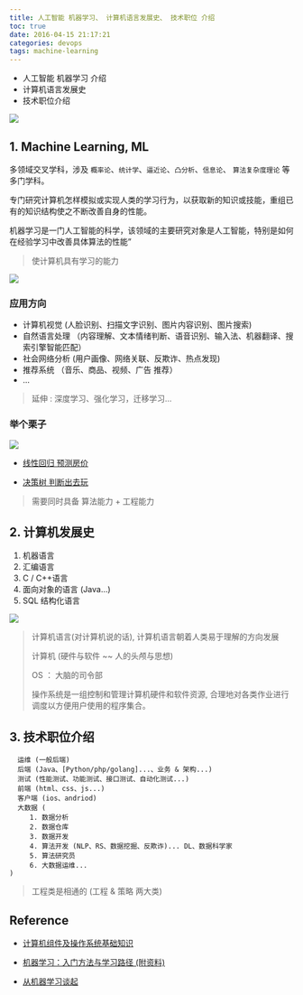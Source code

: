 ```yaml
---
title: 人工智能 机器学习、 计算机语言发展史、 技术职位 介绍
toc: true
date: 2016-04-15 21:17:21
categories: devops
tags: machine-learning
---
```


- 人工智能 机器学习 介绍
- 计算机语言发展史
- 技术职位介绍  

<!-- more -->
 
![][img_ai_0]

## 1. Machine Learning, ML

多领域交叉学科，涉及 `概率论`、`统计学`、`逼近论`、`凸分析`、`信息论`、 `算法复杂度理论` 等多门学科。
 
专门研究计算机怎样模拟或实现人类的学习行为，以获取新的知识或技能，重组已有的知识结构使之不断改善自身的性能。

机器学习是一门人工智能的科学，该领域的主要研究对象是人工智能，特别是如何在经验学习中改善具体算法的性能”

> 使计算机具有学习的能力

![][img_ai_1]

### 应用方向

- 计算机视觉 (人脸识别、扫描文字识别、图片内容识别、图片搜索)
- 自然语言处理 （内容理解、文本情绪判断、语音识别、输入法、机器翻译、搜索引擎智能匹配）
- 社会网络分析 (用户画像、网络关联、反欺诈、热点发现)
- 推荐系统 （音乐、商品、视频、广告 推荐）
- ...

> 延伸 : 深度学习、强化学习，迁移学习...     

### 举个栗子

![][img_ai_2]

- [线性回归 预测房价][3]

- [决策树 判断出去玩][4]

> 需要同时具备 算法能力 + 工程能力

## 2. 计算机发展史
 
 1. 机器语言
 2. 汇编语言
 3. C / C++语言
 4. 面向对象的语言 (Java...)
 5. SQL 结构化语言  

![][img1] 
 
> 计算机语言(对计算机说的话), 计算机语言朝着人类易于理解的方向发展 
>
> 计算机 (硬件与软件 ~~ 人的头颅与思想) 
> 
> OS ： 大脑的司令部
> 
> 操作系统是一组控制和管理计算机硬件和软件资源, 合理地对各类作业进行调度以方便用户使用的程序集合。
 
## 3. 技术职位介绍

```
  运维 (一般后端)  
  后端 (Java、[Python/php/golang]...、业务 & 架构...)    
  测试 (性能测试、功能测试、接口测试、自动化测试...)
  前端 (html、css、js...)  
  客户端 (ios、andriod)  
  大数据 (
     1. 数据分析
     2. 数据仓库
     3. 数据开发
     4. 算法开发 (NLP、RS、数据挖掘、反欺诈)... DL、数据科学家
     5. 算法研究员
     6. 大数据运维...
)
```

> 工程类是相通的 (工程 & 策略 两大类)

## Reference

- [计算机组件及操作系统基础知识][1]

- [机器学习：入门方法与学习路径 (附资料)][2]

- [从机器学习谈起][5]

[1]: https://blog.csdn.net/sinat_31828101/article/details/50500282
[2]: http://www.10tiao.com/html/374/201603/402202511/1.html
[3]: /2016/10/08/ml-coursera-ng-w2-01-Linear-Regression/
[4]: /2016/08/16/ml-decisionTree-model/
[5]: http://www.cnblogs.com/subconscious/p/4107357.html

[img1]: /images/ops/ops-computer-1.png

[img_ai_0]: /images/ops/ops-ai-0.png
[img_ai_1]: /images/ops/ops-ai-1.png
[img_ai_2]: /images/ops/ops-ai-2.png